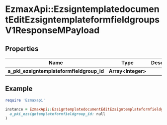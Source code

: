 # EzmaxApi::EzsigntemplatedocumentEditEzsigntemplateformfieldgroupsV1ResponseMPayload

## Properties

| Name | Type | Description | Notes |
| ---- | ---- | ----------- | ----- |
| **a_pki_ezsigntemplateformfieldgroup_id** | **Array&lt;Integer&gt;** |  |  |

## Example

```ruby
require 'Ezmaxapi'

instance = EzmaxApi::EzsigntemplatedocumentEditEzsigntemplateformfieldgroupsV1ResponseMPayload.new(
  a_pki_ezsigntemplateformfieldgroup_id: null
)
```

